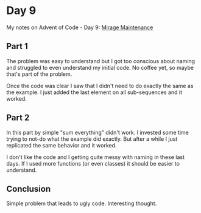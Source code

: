 # Day 9

My notes on Advent of Code - Day 9: [Mirage Maintenance](https://adventofcode.com/2023/day/9)

## Part 1

The problem was easy to understand but I got too conscious about naming and struggled to even understand my initial code. No coffee yet, so maybe that's part of the problem.

Once the code was clear I saw that I didn't need to do exactly the same as the example. I just added the last element on all sub-sequences and it worked.

## Part 2

In this part by simple "sum everything" didn't work. I invested some time trying to not-do what the example did exactly. But after a while I just replicated the same behavior and it worked.

I don't like the code and I getting quite messy with naming in these last days. If I used more functions (or even classes) it should be easier to understand.


## Conclusion

Simple problem that leads to ugly code. Interesting thought.
